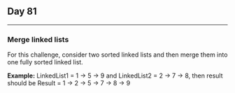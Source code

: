 ## Day 81
---
### Merge linked lists

For this challenge, consider two sorted linked lists and then merge them into one fully sorted linked list.

**Example:** LinkedList1 = 1 -> 5 -> 9 and LinkedList2 = 2 -> 7 -> 8, then result should be Result = 1 -> 2 -> 5 -> 7 -> 8 -> 9 